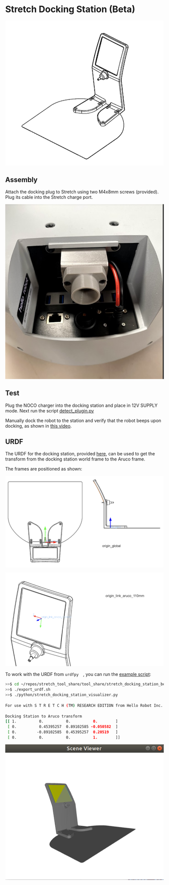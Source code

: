# Stretch Docking Station (Beta)

![](./images/docking_station_line.png)

## Assembly

Attach the docking plug to Stretch using two M4x8mm screws (provided). Plug its cable into the Stretch charge port.

![](./images/docking_plug.png)

## Test

Plug the NOCO charger into the docking station and place in 12V SUPPLY mode. Next run the script [detect_plugin.py](https://github.com/hello-robot/stretch_tool_share/blob/features/docking_station/tool_share/stretch_docking_station_beta/python/detect_plugin.py)

Manually dock the robot to the station and verify that the robot beeps upon docking, as shown in [this video](https://youtu.be/6JZ1YHY2rDg).

## URDF

The URDF for the docking station, provided [here](https://github.com/hello-robot/stretch_tool_share/tree/features/docking_station/tool_share/stretch_docking_station_beta/stretch_docking_station_description), can be used to get the transform from the docking station world frame to the Aruco frame.  

The frames are positioned as shown:

![](./images/global_frame.png)

![](./images/aruco_frame.png)

To work with the URDF from ```urdfpy  ```, you can run the [example script](https://github.com/hello-robot/stretch_tool_share/blob/features/docking_station/tool_share/stretch_docking_station_beta/python/stretch_docking_station_visualizer.py): 

```bash
>>$ cd ~/repos/stretch_tool_share/tool_share/stretch_docking_station_beta
>>$ ./export_urdf.sh
>>$ ./python/stretch_docking_station_visualizer.py

For use with S T R E T C H (TM) RESEARCH EDITION from Hello Robot Inc.

Docking Station to Aruco transform
[[ 1.          0.          0.          0.        ]
 [ 0.          0.45395257  0.89102585 -0.050582  ]
 [ 0.         -0.89102585  0.45395257  0.20519   ]
 [ 0.          0.          0.          1.        ]]

```



![](./images/visualizer.png)

